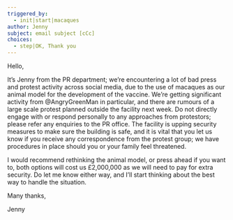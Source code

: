 ```yaml
---
triggered_by:
  - init|start|macaques
author: Jenny
subject: email subject [cCc]
choices:
  - step|OK, Thank you
---
```


Hello, 

It’s Jenny from the PR department; we’re encountering a lot of bad press and protest activity across social media, due to the use of macaques as our animal model for the development of the vaccine. We’re getting significant activity from @AngryGreenMan in particular, and there are rumours of a large scale protest planned outside the facility next week. Do not directly engage with or respond personally to any approaches from protestors; please refer any enquiries to the PR office. The facility is upping security measures to make sure the building is safe, and it is vital that you let us know if you receive any correspondence from the protest group; we have procedures in place should you or your family feel threatened. 
 
I would recommend rethinking the animal model, or press ahead if you want to, both options will cost us £2,000,000 as we will need to pay for extra security. Do let me know either way, and I’ll start thinking about the best way to handle the situation. 

Many thanks,

Jenny
